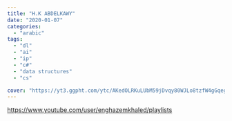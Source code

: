 ```yaml
---
title: "H.K ABDELKAWY"
date: "2020-01-07"
categories:
  - "arabic"
tags:
  - "dl"
  - "ai"
  - "ip"
  - "c#"
  - "data structures"
  - "cs"

cover: "https://yt3.ggpht.com/ytc/AKedOLRKuLUbM59jDvqy80WJLo8tzfW4gGqeg6vG1vBEoHk=s88-c-k-c0x00ffffff-no-rj"
---
```


https://www.youtube.com/user/enghazemkhaled/playlists
